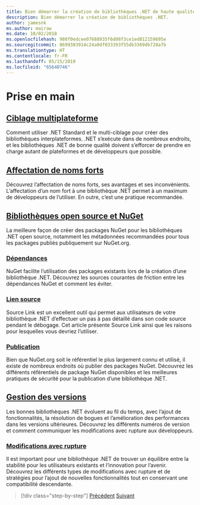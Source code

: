 ```yaml
---
title: Bien démarrer la création de bibliothèques .NET de haute qualité
description: Bien démarrer la création de bibliothèques .NET.
author: jamesnk
ms.author: mairaw
ms.date: 10/02/2018
ms.openlocfilehash: 980f0edcee07688935f6d08f3ce1ed812159695e
ms.sourcegitcommit: 8699383914c24a0df033393f55db3369db728a7b
ms.translationtype: HT
ms.contentlocale: fr-FR
ms.lasthandoff: 05/15/2019
ms.locfileid: "65640746"
---
```

# <a name="get-started"></a>Prise en main

## <a name="cross-platform-targetingcross-platform-targetingmd"></a>[Ciblage multiplateforme](./cross-platform-targeting.md)

Comment utiliser .NET Standard et le multi-ciblage pour créer des bibliothèques interplateformes. .NET s’exécute dans de nombreux endroits, et les bibliothèques .NET de bonne qualité doivent s’efforcer de prendre en charge autant de plateformes et de développeurs que possible.

## <a name="strong-namingstrong-namingmd"></a>[Affectation de noms forts](./strong-naming.md)

Découvrez l’affectation de noms forts, ses avantages et ses inconvénients. L’affectation d’un nom fort à une bibliothèque .NET permet à un maximum de développeurs de l’utiliser. En outre, c’est une pratique recommandée.

## <a name="nuget-and-open-source-librariesnugetmd"></a>[Bibliothèques open source et NuGet](./nuget.md)

La meilleure façon de créer des packages NuGet pour les bibliothèques .NET open source, notamment les métadonnées recommandées pour tous les packages publiés publiquement sur NuGet.org.

### <a name="dependenciesdependenciesmd"></a>[Dépendances](./dependencies.md)

NuGet facilite l’utilisation des packages existants lors de la création d’une bibliothèque .NET. Découvrez les sources courantes de friction entre les dépendances NuGet et comment les éviter.

### <a name="source-linksourcelinkmd"></a>[Lien source](./sourcelink.md)

Source Link est un excellent outil qui permet aux utilisateurs de votre bibliothèque .NET d’effectuer un pas à pas détaillé dans son code source pendant le débogage. Cet article présente Source Link ainsi que les raisons pour lesquelles vous devriez l’utiliser.

### <a name="publishingpublish-nuget-packagemd"></a>[Publication](./publish-nuget-package.md)

Bien que NuGet.org soit le référentiel le plus largement connu et utilisé, il existe de nombreux endroits où publier des packages NuGet. Découvrez les différents référentiels de package NuGet disponibles et les meilleures pratiques de sécurité pour la publication d’une bibliothèque .NET.

## <a name="versioningversioningmd"></a>[Gestion des versions](./versioning.md)

Les bonnes bibliothèques .NET évoluent au fil du temps, avec l’ajout de fonctionnalités, la résolution de bogues et l’amélioration des performances dans les versions ultérieures. Découvrez les différents numéros de version et comment communiquer les modifications avec rupture aux développeurs.

### <a name="breaking-changesbreaking-changesmd"></a>[Modifications avec rupture](./breaking-changes.md)

Il est important pour une bibliothèque .NET de trouver un équilibre entre la stabilité pour les utilisateurs existants et l’innovation pour l’avenir. Découvrez les différents types de modifications avec rupture et de stratégies pour l’ajout de nouvelles fonctionnalités tout en conservant une compatibilité descendante.

>[!div class="step-by-step"]
>[Précédent](index.md)
>[Suivant](cross-platform-targeting.md)
